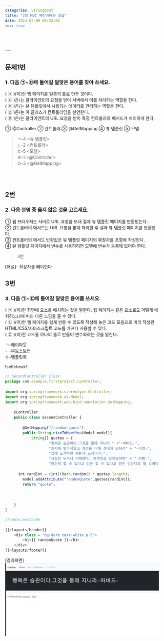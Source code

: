 ```yaml
---
categories: Stringboot
title: "2장 MVC 패턴이해와 실습"
date: 2024-05-09 00:23:03
toc: true
---
```

<br>
<br>
---

## 문제1번

### 1. 다음 ㉠~㉤에 들어갈 알맞은 용어를 찾아 쓰세요.

( ㉠ )(이)란 웹 페이지를 일종의 틀로 만든 것이다. <br>
( ㉡ )은/는 클라이언트의 요청을 받아 서버에서 이를 처리하는 역할을 한다.<br>
( ㉢ )은/는 뷰 템플릿에서 사용되는 데이터를 관리하는 역할을 한다.<br>
( ㉣ )은/는 이 클래스가 컨트롤러임을 선언한다.<br>
( ㉤ )은/는 클라이언트의 URL 요청을 받아 특정 컨트롤러의 메서드가 처리하게 한다.<br>

① @Controller
② 컨트롤러
③ @GetMapping
④ 뷰 템플릿
⑤ 모델

> ㄱ-4 <뷰 템플릿> <br>
> ㄴ-2 <컨트롤러> <br>
> ㄷ-5 <모델> <br>
> ㄹ-1 <@Controller> <br>
> ㅁ-3 <@GetMapping> <br>

<br>
<br>


## 2번

### 2. 다음 설명 중 옳지 않은 것을 고르세요.

① 웹 브라우저는 서버로 URL 요청을 보내 결과 뷰 템플릿 페이지를 반환받는다. <br>
② 컨트롤러의 메서드는 URL 요청을 받아 처리한 후 결과 뷰 템플릿 페이지를 반환한다.<br>
③ 컨트롤러의 메서드 반환값은 뷰 템플릿 페이지의 확장자를 포함해 작성한다.<br>
④ 뷰 템플릿 페이지에서 변수를 사용하려면 모델에 변수가 등록돼 있어야 한다.<br>

> 3번 <br>

[해설]- 확장자를 빼야한다



## 3번
### 3. 다음 ㉠~㉢에 들어갈 알맞은 용어를 쓰세요.

(  ㉠  )(이)란 화면에 요소를 배치하는 것을 말한다. 웹 페이지는 같은 요소로도 어떻게 배치하느냐에 따라 다른 느낌을 줄 수 있다. <br>
(  ㉡  )(이)란 웹 페이지를 쉽게 만들 수 있도록 작성해 놓은 코드 모음으로 미리 작성된 HTML/CSS/자바스크립트 코드를 가져다 사용할 수 있다.<br>
(  ㉢  )(이)란 코드를 하나의 틀로 만들어 변수화하는 것을 말한다.<br>

​ㄱ-레이아웃 <br>
ㄴ-부트스트랩 <br>
ㄷ-탬플릿화 <br>

!selfcheak!

```js
// SecondController class
package com.example.firstproject.controller;

import org.springframework.stereotype.Controller;
import org.springframework.ui.Model;
import org.springframework.web.bind.annotation.GetMapping;

    @Controller
    public class SecondController {

        @GetMapping("/random-quote")
        public String niceToMeetYou(Model model){
            String[] quotes = {
                    "행복은 습관이다.그것을 몸에 지니라." +"-하버드-",
                    "최저에 맞추지말고 최선을 다해 최대에 맞춰라" + "-익명-",
                    "집에 도착하면 쉬는게 도리이다.",
                    "세상은 누구나 미워한다. 자격지심 갖지말아라" + "-익명-",
                    "당신이 할 수 있다고 믿든 할 수 없다고 믿든 믿는대로 될 것이다."};

      int randInt = (int)(Math.random() * quotes.length);
        model.addAttribute("randomQuote",quotes[randInt]);
        return "quote";



    }
}
```
```js
//quote.mustache

{{>layouts/header}}
    <div class = "bg-dark text-white p-5">
        <h1>{{ randomQuote }}</h1>
    </div>
{{>layouts/footer}}
```

[결과화면]
![test](https://github.com/leejieun9/leejieun9.github.io/blob/master/docs/assets/images/stringboot2-1.PNG?raw=true)
​

